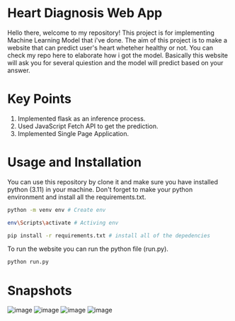 # Heart Diagnosis Web App
Hello there, welcome to my repository! This project is for implementing Machine Learning Model that i've done. The aim of this project is to make a website that can predict user's heart wheteher healthy or not. You can check my repo here to elaborate how i got the model. Basically this website will ask you for several quiestion and the model will predict based on your answer.

# Key Points
1. Implemented flask as an inference process.
2. Used JavaScript Fetch API to get the prediction.
3. Implemented Single Page Application.

# Usage and Installation
You can use this repository by clone it and make sure you have installed python (3.11) in your machine. Don't forget to make your python environment and install all the requirements.txt.
```bash
python -m venv env # Create env

env\Scripts\activate # Activing env

pip install -r requirements.txt # install all of the depedencies
```

To run the website you can run the python file (run.py).
```bash
python run.py
```

# Snapshots
![image](https://github.com/ismarapw/heart-diagnosis-web/assets/76652264/f02afca6-ef31-44b4-a077-cd0db92b01c3)
![image](https://github.com/ismarapw/heart-diagnosis-web/assets/76652264/f90b68e0-e2c6-4fcf-a03f-17e130ac1a4b)
![image](https://github.com/ismarapw/heart-diagnosis-web/assets/76652264/a8f5fc70-b7a6-4450-ab12-477bbfbc3000)
![image](https://github.com/ismarapw/heart-diagnosis-web/assets/76652264/55d5e7da-80b6-4011-9944-ffb71a848541)

